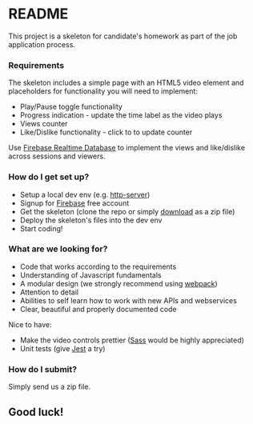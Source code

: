# README #

This project is a skeleton for candidate's homework as part of the job application process.

### Requirements ###
The skeleton includes a simple page with an HTML5 video element and placeholders for functionality you will need to implement: 

* Play/Pause toggle functionality
* Progress indication - update the time label as the video plays
* Views counter
* Like/Dislike functionality - click to to update counter

Use [Firebase Realtime Database](https://firebase.google.com/products/realtime-database/) to implement the views and like/dislike across sessions and viewers.

### How do I get set up? ###

* Setup a local dev env (e.g. [http-server](https://www.npmjs.com/package/http-server))
* Signup for [Firebase](https://www.firebase.com/) free account
* Get the skeleton (clone the repo or simply [download](https://bitbucket.org/interludedevs/homework/get/9bcfabb5de99.zip) as a zip file)
* Deploy the skeleton's files into the dev env
* Start coding!

### What are we looking for? ###

* Code that works according to the requirements
* Understanding of Javascript fundamentals
* A modular design (we strongly recommend using [webpack](https://webpack.github.io/))
* Attention to detail
* Abilities to self learn how to work with new APIs and webservices
* Clear, beautiful and properly documented code

Nice to have:

* Make the video controls prettier ([Sass](https://sass-lang.com/) would be highly appreciated)  
* Unit tests (give [Jest](https://jestjs.io/) a try)


### How do I submit? ###

Simply send us a zip file.

## Good luck! ##
